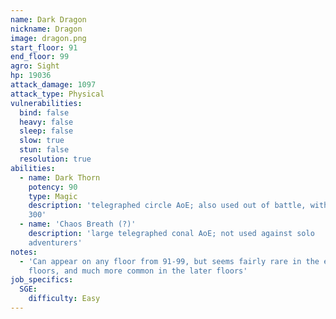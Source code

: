 ```yaml
---
name: Dark Dragon
nickname: Dragon
image: dragon.png
start_floor: 91
end_floor: 99
agro: Sight
hp: 19036
attack_damage: 1097
attack_type: Physical
vulnerabilities:
  bind: false
  heavy: false
  sleep: false
  slow: true
  stun: false
  resolution: true
abilities:
  - name: Dark Thorn
    potency: 90
    type: Magic
    description: 'telegraphed circle AoE; also used out of battle, with potency
    300'
  - name: 'Chaos Breath (?)'
    description: 'large telegraphed conal AoE; not used against solo
    adventurers'
notes:
  - 'Can appear on any floor from 91-99, but seems fairly rare in the earlier
    floors, and much more common in the later floors'
job_specifics:
  SGE:
    difficulty: Easy
---
```

